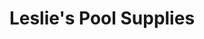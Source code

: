 ---
title: "Leslie's Pool Supplies"
url: /las-vegas/leslies-pool-supplies-east-sunset-road/
shop: swimming pool
---